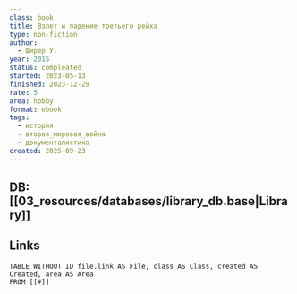 ```yaml
---
class: book
title: Взлет и падение третьего рейха
type: non-fiction
author:
  - Ширер У.
year: 2015
status: compleated
started: 2023-05-13
finished: 2023-12-29
rate: 5
area: hobby
format: ebook
tags:
  - история
  - вторая_мировая_война
  - документалистика
created: 2025-09-23
---
```

## DB: [[03_resources/databases/library_db.base|Library]]

## Links

```dataview
TABLE WITHOUT ID file.link AS File, class AS Class, created AS Created, area AS Area
FROM [[#]]
````